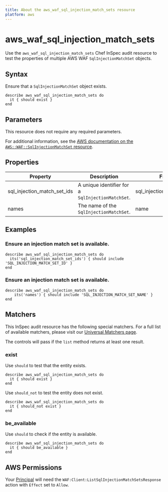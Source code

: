 ```yaml
---
title: About the aws_waf_sql_injection_match_sets resource
platform: aws
---
```


# aws_waf_sql_injection_match_sets

Use the `aws_waf_sql_injection_match_sets` Chef InSpec audit resource to test the properties of multiple AWS WAF `SqlInjectionMatchSet` objects.

## Syntax

Ensure that a `SqlInjectionMatchSet` object exists.

    describe aws_waf_sql_injection_match_sets do
      it { should exist }
    end

## Parameters

This resource does not require any required parameters.

For additional information, see the [AWS documentation on the `AWS::WAF::SqlInjectionMatchSet` resource](https://docs.aws.amazon.com/AWSCloudFormation/latest/UserGuide/aws-resource-waf-sqlinjectionmatchset.html).

## Properties

| Property | Description | Fields | 
| --- | --- | --- |
| sql_injection_match_set_ids | A unique identifier for a `SqlInjectionMatchSet`. | sql_injection_match_set_id |
| names | The name of the `SqlInjectionMatchSet`. | name |

## Examples

### Ensure an injection match set is available.

    describe aws_waf_sql_injection_match_sets do
      its('sql_injection_match_set_ids') { should include 'SQL_INJECTION_MATCH_SET_ID' }
    end

### Ensure an injection match set is available.

    describe aws_waf_sql_injection_match_sets do
        its('names') { should include 'SQL_INJECTION_MATCH_SET_NAME' }
    end

## Matchers

This InSpec audit resource has the following special matchers. For a full list of available matchers, please visit our [Universal Matchers page](https://www.inspec.io/docs/reference/matchers/).

The controls will pass if the `list` method returns at least one result.

### exist

Use `should` to test that the entity exists.

    describe aws_waf_sql_injection_match_sets do
      it { should exist }
    end

Use `should_not` to test the entity does not exist.

    describe aws_waf_sql_injection_match_sets do
      it { should_not exist }
    end

### be_available

Use `should` to check if the entity is available.

    describe aws_waf_sql_injection_match_sets do
      it { should be_available }
    end

## AWS Permissions

Your [Principal](https://docs.aws.amazon.com/IAM/latest/UserGuide/intro-structure.html#intro-structure-principal) will need the `WAF:Client:ListSqlInjectionMatchSetsResponse` action with `Effect` set to `Allow`.
